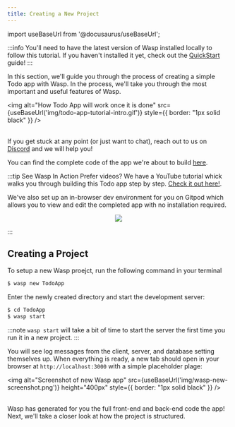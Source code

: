 ```yaml
---
title: Creating a New Project
---
```


import useBaseUrl from '@docusaurus/useBaseUrl';

:::info
You'll need to have the latest version of Wasp installed locally to follow this tutorial. If you haven't installed it yet, check out the [QuickStart](/docs/quick-start) guide!
:::

In this section, we'll guide you through the process of creating a simple Todo app with Wasp. In the process, we'll take you through the most important and useful features of Wasp.

<img alt="How Todo App will work once it is done"
     src={useBaseUrl('img/todo-app-tutorial-intro.gif')}
     style={{ border: "1px solid black" }}
/>
<br />
<br />

If you get stuck at any point (or just want to chat), reach out to us on [Discord](https://discord.gg/rzdnErX) and we will help you!

You can find the complete code of the app we're about to build [here](https://github.com/wasp-lang/wasp/tree/release/examples/tutorials/TodoApp).

:::tip See Wasp In Action
Prefer videos? We have a YouTube tutorial whick walks you through building this Todo app step by step. [Check it out here!](https://youtu.be/R8uOu6ZEr5s).

We've also set up an in-browser dev environment for you on Gitpod which allows you to view and edit the completed app with no installation required.
<p align="center">
     <a href="https://gitpod.io/#https://github.com/wasp-lang/gitpod-template">
          <img src="https://gitpod.io/button/open-in-gitpod.svg" />
     </a>
</p>
:::

## Creating a Project

To setup a new Wasp proejct, run the following command in your terminal

```sh
$ wasp new TodoApp
```

Enter the newly created directory and start the development server:

```sh
$ cd TodoApp
$ wasp start
```

:::note
`wasp start` will take a bit of time to start the server the first time you run it in a new project.
:::

You will see log messages from the client, server, and database setting themselves up. When everything is ready, a new tab should open in your browser at `http://localhost:3000` with a simple placeholder plage:

<img alt="Screenshot of new Wasp app"
     src={useBaseUrl('img/wasp-new-screenshot.png')}
     height="400px"
     style={{ border: "1px solid black" }}
/>
<br />
<br />

Wasp has generated for you the full front-end and back-end code the app! Next, we'll take a closer look at how the project is structured.
